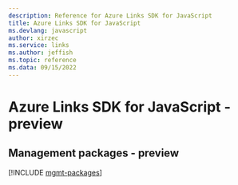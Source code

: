 ```yaml
---
description: Reference for Azure Links SDK for JavaScript
title: Azure Links SDK for JavaScript
ms.devlang: javascript
author: xirzec
ms.service: links
ms.author: jeffish
ms.topic: reference
ms.data: 09/15/2022
---
```

# Azure Links SDK for JavaScript - preview

## Management packages - preview
[!INCLUDE [mgmt-packages](links-mgmt-index.md)]